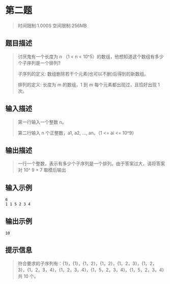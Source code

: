 # 第二题

>
> 时间限制:1.000S 空间限制:256MB
> 

## 题目描述

>
> 讨厌鬼有一个长度为 n （1 < n < 10^5）的数组，他想知道这个数组有多少个子序列是一个排列?
> 
> 子序列的定义: 数组删除若干个元素(也可以不删)后得到的新数组。
> 
> 排列的定义: 长度为 m 的数组，1 到 m 每个元素都出现过，且恰好出现 1 次。
> 

## 输入描述

>
> 第一行输入一个整数 n。 
> 
> 第二行输入 n 个正整数，a1, a2, ..., an。（1 <= ai <= 10^9）
> 

## 输出描述

>
> 一行一个整数，表示有多少个子序列是一个排列。由于答案过大，请将答案对 10^ 9 + 7 取模后输出
> 

## 输入示例

```
6
1 1 5 2 3 4
```


## 输出示例

```
10
```

## 提示信息

>
> 符合要求的子序列有：{1}，{1}，{1，2}，{1，2}，{1，2，3}，{1，2，3}，{1，2，3，4}，{1，2，3，4}，{1，5，2，3，4}，{1，5，2，3，4}共 10 个。
>



